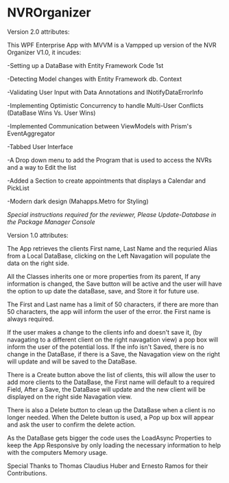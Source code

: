 # NVROrganizer

Version 2.0 attributes:

This WPF Enterprise App with MVVM is a Vampped up version of the NVR Organizer V1.0, it incudes:

-Setting up a DataBase with Entity Framework Code 1st

-Detecting Model changes with Entity Framework db. Context

-Validating User Input with Data Annotations and INotifyDataErrorInfo

-Implementing Optimistic Concurrency to handle Multi-User Conflicts (DataBase Wins Vs. User Wins)

-Implemented Communication between ViewModels with Prism's EventAggregator

-Tabbed User Interface 

-A Drop down menu to add the Program that is used to access the NVRs and a way to Edit the list 

-Added a Section to create appointments that displays a Calendar and PickList

-Modern dark design (Mahapps.Metro for Styling)

*Special instructions required for the reviewer, Please Update-Database in the Package Manager Console*



Version 1.0 attributes:

The App retrieves the clients First name, Last Name and the requried Alias from a Local DataBase, clicking on the Left Navagation will populate the data on the right side.

All the Classes inherits one or more properties from its parent, If any information is changed, the Save button will be active and the user will have the option to
up date the dataBase, save, and Store it for future use. 

The First and Last name has a limit of 50 characters, if there are more than 50 characters, the app will inform the user of the error. the First name is always required.

If the user makes a change to the clients info and doesn't save it, (by navagating to a different client on the right navagation view) a pop box will inform the user of 
the potential loss. If the info isn't Saved, there is no change in the DataBase, if there is a Save, the Navagation view on the right will update and will be saved to the
DataBase.

There is a Create button above the list of clients, this will allow the user to add more clients to the DataBase, the First name will default to a required Field, After a 
Save, the DataBase will update and the new client will be displayed on the right side Navagation view.

There is also a Delete button to clean up the DataBase when a client is no longer needed. When the Delete button is used, a Pop up box will appear and ask the user to
confirm the delete action.

As the DataBase gets bigger the code uses the LoadAsync Properties to keep the App Responsive by only loading the necessary information to help with the 
computers Memory usage.

Special Thanks to Thomas Claudius Huber and Ernesto Ramos for their Contributions.
